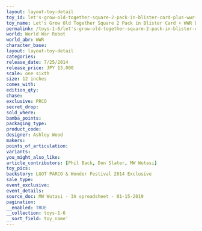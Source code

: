 ```yaml
---
layout: layout-toy-detail 
toy_id: let's-grow-old-together-square-2-pack-in-blister-card-plus-wwr-book
toy_name: Let's Grow Old Together Square 2 Pack in Blister Card + WWR Book
permalink: /toys-1-6/let's-grow-old-together-square-2-pack-in-blister-card-plus-wwr-book.html
world: World War Robot
world_abr: WWR
character_base: 
layout: layout-toy-detail
categories: 
release_date: 7/25/2014
release_price: JPY 13,000 
scale: one sixth
size: 12 inches
comes_with: 
edition_qty: 
chase: 
exclusive: PRCO
secret_drop: 
sold_where: 
bamba_points: 
packaging_type: 
product_code:
designer: Ashley Wood
makers: 
points_of_articulation: 
variants: 
you_might_also_like: 
article_contributors: [Phil Back, Don Slater, MW Wutasi]
toy_pics: 
backstory: LGOT PARCO & Wonder Festival 2014 Exclusive
sale_type: 
event_exclusive: 
event_details: 
source_doc: MW Wutasi - 3A spreadsheet - 01-15-2019
pagination: 
__enabled: TRUE
__collection: toys-1-6
__sort_field: toy_name'
---
```

